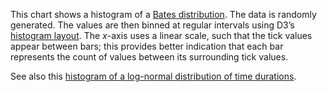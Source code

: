 This chart shows a histogram of a [Bates distribution](http://en.wikipedia.org/wiki/Bates_distribution). The data is randomly generated. The values are then binned at regular intervals using D3’s [histogram layout](https://github.com/mbostock/d3/wiki/Histogram-Layout#wiki-histogram). The *x*-axis uses a linear scale, such that the tick values appear between bars; this provides better indication that each bar represents the count of values between its surrounding tick values.

See also this [histogram of a log-normal distribution of time durations](http://bl.ocks.org/3048166).
